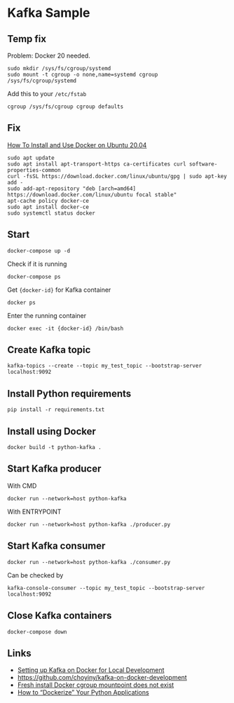 # Kafka Sample

## Temp fix
Problem: Docker 20 needed.

```
sudo mkdir /sys/fs/cgroup/systemd
sudo mount -t cgroup -o none,name=systemd cgroup /sys/fs/cgroup/systemd
```

Add this to your `/etc/fstab`
```
cgroup /sys/fs/cgroup cgroup defaults
```

## Fix
[How To Install and Use Docker on Ubuntu 20.04](https://www.digitalocean.com/community/tutorials/how-to-install-and-use-docker-on-ubuntu-20-04)
```
sudo apt update
sudo apt install apt-transport-https ca-certificates curl software-properties-common
curl -fsSL https://download.docker.com/linux/ubuntu/gpg | sudo apt-key add -
sudo add-apt-repository "deb [arch=amd64] https://download.docker.com/linux/ubuntu focal stable"
apt-cache policy docker-ce
sudo apt install docker-ce
sudo systemctl status docker
```

## Start
   `docker-compose up -d`

Check if it is running

   `docker-compose ps`

Get `{docker-id}` for Kafka container

   `docker ps`

Enter the running container

   `docker exec -it {docker-id} /bin/bash`

## Create Kafka topic
   `kafka-topics --create --topic my_test_topic --bootstrap-server localhost:9092`

## Install Python requirements
   `pip install -r requirements.txt`

## Install using Docker

   `docker build -t python-kafka .`

## Start Kafka producer

With CMD

   `docker run --network=host python-kafka`

With ENTRYPOINT

   `docker run --network=host python-kafka ./producer.py`

## Start Kafka consumer

   `docker run --network=host python-kafka ./consumer.py`

Can be checked by

   `kafka-console-consumer --topic my_test_topic --bootstrap-server localhost:9092`

## Close Kafka containers

`docker-compose down`

## Links
* [Setting up Kafka on Docker for Local Development](https://hackernoon.com/setting-up-kafka-on-docker-for-local-development)
* <https://github.com/choyiny/kafka-on-docker-development>
* [Fresh install Docker cgroup mountpoint does not exist](https://forum.garudalinux.org/t/fresh-install-docker-cgroup-mountpoint-does-not-exist/1684/2)
* [How to “Dockerize” Your Python Applications](https://www.docker.com/blog/how-to-dockerize-your-python-applications/)